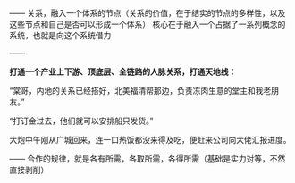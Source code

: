 ——
关系，融入一个体系的节点（关系的价值，在于结实的节点的多样性，以及这些节点和自己是否可以形成一个体系）
核心在于融入一个占据了一系列概念的系统，也就是向这个系统借力

——

**打通一个产业上下游、顶底层、全链路的人脉关系，打通天地线：**

“棠哥，内地的关系已经搭好，北美福清帮那边，负责冻肉生意的堂主和我老朋友。”

“打订金过去，他们就可以安排船只发货。”

大炮中午刚从广城回来，连一口热饭都没来得及吃，便赶来公司向大佬汇报进度。

——
合作的规律，就是各有所需，各取所需，各得所需（基础是实力对等，不然直接剥削）
